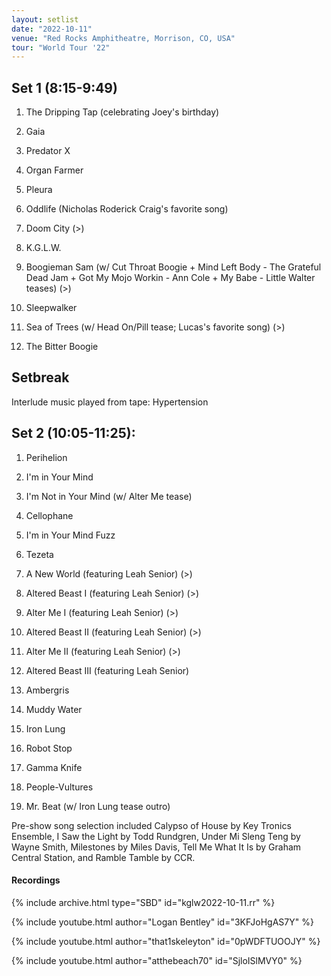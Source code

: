```yaml
---
layout: setlist
date: "2022-10-11"
venue: "Red Rocks Amphitheatre, Morrison, CO, USA"
tour: "World Tour '22"
---
```



## Set 1 (8:15-9:49)

 1. The Dripping Tap
    (celebrating Joey's birthday)

 2. Gaia

 3. Predator X

 4. Organ Farmer

 5. Pleura

 6. Oddlife
    (Nicholas Roderick Craig's favorite song)

 7. Doom City
    (>)

 8. K.G.L.W.

 9. Boogieman Sam
    (w/ Cut Throat Boogie + Mind Left Body - The Grateful Dead Jam + Got My Mojo
    Workin - Ann Cole + My Babe - Little Walter teases) (>)

10. Sleepwalker

11. Sea of Trees
    (w/ Head On/Pill tease; Lucas's favorite song) (>)

12. The Bitter Boogie

## Setbreak

Interlude music played from tape: Hypertension

## Set 2 (10:05-11:25):

 1. Perihelion

 2. I'm in Your Mind

 3. I'm Not in Your Mind
    (w/ Alter Me tease)

 4. Cellophane

 5. I'm in Your Mind Fuzz

 6. Tezeta

 7. A New World
    (featuring Leah Senior) (>)

 8. Altered Beast I
    (featuring Leah Senior) (>)

 9. Alter Me I
    (featuring Leah Senior) (>)

10. Altered Beast II
    (featuring Leah Senior) (>)

11. Alter Me II
    (featuring Leah Senior) (>)

12. Altered Beast III
    (featuring Leah Senior)

13. Ambergris

14. Muddy Water

15. Iron Lung

16. Robot Stop

17. Gamma Knife

18. People-Vultures

19. Mr. Beat
    (w/ Iron Lung tease outro)

Pre-show song selection included Calypso of House by Key Tronics Ensemble, I Saw the Light by Todd Rundgren, Under Mi Sleng Teng by Wayne Smith, Milestones by Miles Davis, Tell Me What It Is by Graham Central Station, and Ramble Tamble by CCR.


#### Recordings

{% include archive.html type="SBD" id="kglw2022-10-11.rr" %}

{% include youtube.html author="Logan Bentley" id="3KFJoHgAS7Y" %}

{% include youtube.html author="that1skeleyton" id="0pWDFTUOOJY" %}

{% include youtube.html author="atthebeach70" id="SjloISlMVY0" %}
